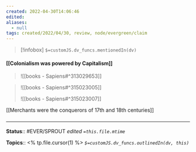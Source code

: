 ```yaml
---
created: 2022-04-30T14:06:46 
edited: 
aliases:
  - null
tags: created/2022/04/30, review, node/evergreen/claim
---
```

> [!infobox]
`$=customJS.dv_funcs.mentionedIn(dv)`

#### [[Colonialism was powered by Capitalism]]


> ![[books - Sapiens#^313029653]]

> ![[books - Sapiens#^315023005]]
> 
> ![[books - Sapiens#^315023007]]


[[Merchants were the conquerors of 17th and 18th centuries]]

### <hr class="footnote"/>

**Status**:: #EVER/SPROUT
*edited `=this.file.mtime`*

**Topics**:: <% tp.file.cursor(1) %>
*`$=customJS.dv_funcs.outlinedIn(dv, this)`*

